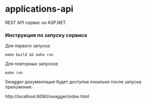 # applications-api

REST API сервис на ASP.NET.

### Инструкция по запуску сервиса

Для первого запуска:
```
make build && make run
```

Для повторных запусков:
```
make run
```

Swagger-документация будет доступна локально после запуска приложения:

http://localhost:8080/swagger/index.html
